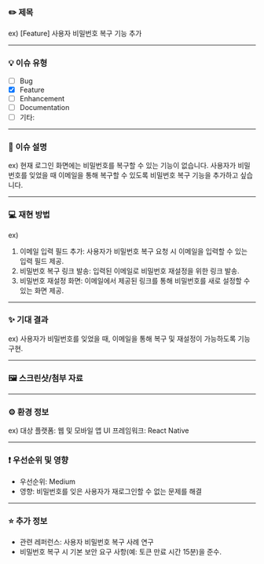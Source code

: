 ### ✏️ **제목**
ex) [Feature] 사용자 비밀번호 복구 기능 추가

---

### 💡 **이슈 유형**
- [ ] Bug
- [x] Feature
- [ ] Enhancement
- [ ] Documentation
- [ ] 기타:

---

### 📖 **이슈 설명**
ex) 현재 로그인 화면에는 비밀번호를 복구할 수 있는 기능이 없습니다. 
사용자가 비밀번호를 잊었을 때 이메일을 통해 복구할 수 있도록 비밀번호 복구 기능을 추가하고 싶습니다.

---

### 💻 **재현 방법**
ex)
1. 이메일 입력 필드 추가: 사용자가 비밀번호 복구 요청 시 이메일을 입력할 수 있는 입력 필드 제공.
2. 비밀번호 복구 링크 발송: 입력된 이메일로 비밀번호 재설정을 위한 링크 발송.
3. 비밀번호 재설정 화면: 이메일에서 제공된 링크를 통해 비밀번호를 새로 설정할 수 있는 화면 제공.

---

### ✨ **기대 결과**
ex) 사용자가 비밀번호를 잊었을 때, 이메일을 통해 복구 및 재설정이 가능하도록 기능 구현.

---

### 🖼 **스크린샷/첨부 자료**

---

### ⚙ **환경 정보**
ex)
대상 플랫폼: 웹 및 모바일 앱
UI 프레임워크: React Native

---


### ❗ **우선순위 및 영향**
- 우선순위: Medium
- 영향: 비밀번호를 잊은 사용자가 재로그인할 수 없는 문제를 해결

---

### ⭐ **추가 정보**
- 관련 레퍼런스: 사용자 비밀번호 복구 사례 연구
- 비밀번호 복구 시 기본 보안 요구 사항(예: 토큰 만료 시간 15분)을 준수.
